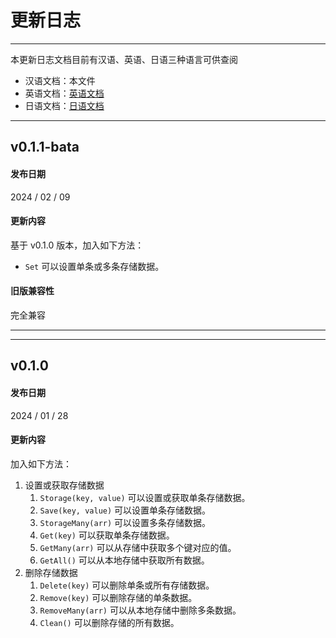 # 更新日志

---

本更新日志文档目前有汉语、英语、日语三种语言可供查阅

- 汉语文档：本文件
- 英语文档：[英语文档](./log.en.md)
- 日语文档：[日语文档](./log.jp.md)

---

## v0.1.1-bata

#### 发布日期

2024 / 02 / 09

#### 更新内容

基于 v0.1.0 版本，加入如下方法：

- `Set` 可以设置单条或多条存储数据。

#### 旧版兼容性

完全兼容

---

---

## v0.1.0

#### 发布日期

2024 / 01 / 28

#### 更新内容

加入如下方法：

1. 设置或获取存储数据
    1. `Storage(key, value)` 可以设置或获取单条存储数据。
    2. `Save(key, value)` 可以设置单条存储数据。
    3. `StorageMany(arr)` 可以设置多条存储数据。
    4. `Get(key)` 可以获取单条存储数据。
    5. `GetMany(arr)` 可以从存储中获取多个键对应的值。
    6. `GetAll()` 可以从本地存储中获取所有数据。
2. 删除存储数据
    1. `Delete(key)` 可以删除单条或所有存储数据。
    2. `Remove(key)` 可以删除存储的单条数据。
    3. `RemoveMany(arr)` 可以从本地存储中删除多条数据。
    4. `Clean()` 可以删除存储的所有数据。
